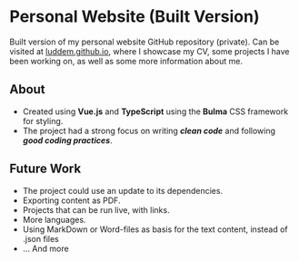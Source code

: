 # Personal Website (Built Version)

Built version of my personal website GitHub repository (private). Can be visited at [luddem.github.io](https://luddem.github.io/#/), where I showcase my CV, some projects I have been working on, as well as some more information about me.

## About

- Created using **Vue.js** and **TypeScript** using the **Bulma** CSS framework for styling.
- The project had a strong focus on writing **<i>clean code</i>** and following **<i>good coding practices</i>**.

## Future Work

- The project could use an update to its dependencies.
- Exporting content as PDF.
- Projects that can be run live, with links.
- More languages.
- Using MarkDown or Word-files as basis for the text content, instead of .json files
- ... And more
